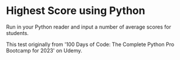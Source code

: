 # Highest Score using Python

Run in your Python reader and input a number of average scores for students.

This test originally from '100 Days of Code: The Complete Python Pro Bootcamp for 2023' on Udemy.
